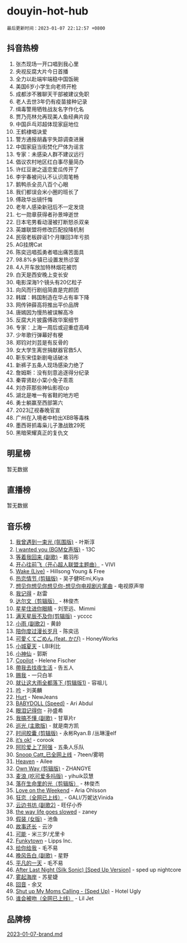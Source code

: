 # douyin-hot-hub

`最后更新时间：2023-01-07 22:12:57 +0800`

## 抖音热榜

1. 张杰现场一开口唱到我心里
1. 央视反腐大片今日首播
1. 全力以赴端牢端稳中国饭碗
1. 美国6岁小学生向老师开枪
1. 成都涉不雅聊天干部被建议免职
1. 老人去世3年仍有疫苗接种记录
1. 缉毒警用牺牲战友名字作化名
1. 贾乃亮林允再现美人鱼经典片段
1. 中国乒乓邓超体现家庭地位
1. 王鹤棣唱诀爱
1. 警方通报胡鑫宇失踪调查进展
1. 中国家庭当街焚化尸体为谣言
1. 专家：未感染人群不建议远行
1. 倡议农村地区红白事尽量简办
1. 许红豆谢之遥恋爱瓜传开了
1. 李宇春被问认不认识周笔畅
1. 鹅鸭杀全员八百个心眼
1. 我们都误会米小圈的班长了
1. 傅政华出镜忏悔
1. 老年人感染新冠后不一定发烧
1. 七一勋章获得者孙景坤逝世
1. 日本宅男看动漫被打断怒杀双亲
1. 英雄联盟将修改匹配投降机制
1. 民宿老板辟谣1个月赚回3年亏损
1. AG挂牌Cat
1. 陈奕迅唱孤勇者唱出痛苦面具
1. 98.8%乡镇已设置发热诊室
1. 4人开车放加特林烟花被罚
1. 白天是西安晚上变长安
1. 电影深海1个镜头有20亿粒子
1. 向风而行剧组简直是完颜团
1. 韩媒：韩国制造在华占有率下降
1. 网传钟薛高将推出平价品牌
1. 唐嫣因为慢热被误解高冷
1. 反腐大片披露傅政华案细节
1. 专家：上海一周后或迎重症高峰
1. 少年歌行弹幕好有梗
1. 郑钧对刘芸是有反骨的
1. 女大学生离世捐献器官救5人
1. 靳东宋佳新剧电话破冰
1. 新裤子五条人现场感染力绝了
1. 詹姆斯：没有刻意追逐得分纪录
1. 秦霄贤赵小棠小兔子乖乖
1. 刘亦菲那些神仙影视cp
1. 湖北是唯一有省鞋的地方吧
1. 勇士躺赢至西部第六
1. 2023辽视春晚官宣
1. 广州在入境者中检出XBB等毒株
1. 墨西哥抓毒枭儿子激战致29死
1. 黑暗荣耀真正的复仇文

## 明星榜

暂无数据

## 直播榜

暂无数据

## 音乐榜

1. [我曾遇到一束光 (氛围版)]() - 叶斯淳
1. [l  wanted  you (BGM女声版)]() - 13C
1. [等着我回来 (副歌)]() - 戴羽彤
1. [开心往前飞（开心超人联盟主题曲）](https://sf3-cdn-tos.douyinstatic.com/obj/tos-cn-ve-2774/9d8fb7c82cf1421fb93a9fe925275e0a) - VIVI
1. [Wake (Live)]() - Hillsong Young & Free
1. [热恋情节 (剪辑版)]() - 吴子健REmi,Kiya
1. [想见你想见你想见你-想见你电视剧片尾曲]() - 电视原声带
1. [我记得]() - 赵雷
1. [达尔文（剪辑版）](https://sf6-cdn-tos.douyinstatic.com/obj/tos-cn-ve-2774/oQuPQQmEgnCeZsgKQ78VBZjNVtegzBGpoSbQPD) - 林俊杰
1. [星星住进你眼睛]() - 刘至远、Mimmi
1. [满天星辰不及你(剪辑版)](https://sf3-cdn-tos.douyinstatic.com/obj/tos-cn-ve-2774/967cfdb40fa94d60af1ae47c8dc174f0) - ycccc
1. [小雨 (副歌2)](https://sf3-cdn-tos.douyinstatic.com/obj/tos-cn-ve-2774/o8xZGGk7bFCVMDnfaaLcaUoAP8zCB3eZegDQD8) - 黄龄
1. [陪你度过漫长岁月]() - 陈奕迅
1. [可愛くてごめん (feat. かぴ)](https://sf3-cdn-tos.douyinstatic.com/obj/tos-cn-ve-2774/1c1f8de917ea41efadd7fa3561b576af) - HoneyWorks
1. [小城夏天]() - LBI利比
1. [小神仙]() - 郭斯
1. [Copilot](https://sf3-cdn-tos.douyinstatic.com/obj/tos-cn-ve-2774/9ba416a25242417bbe038cc267d87c29) - Helene Fischer
1. [帶我去找夜生活]() - 告五人
1. [赐我]() - 一只白羊
1. [就让这大雨全都落下 (剪辑版1)]() - 容祖儿
1. [吟](https://sf6-cdn-tos.douyinstatic.com/obj/tos-cn-ve-2774/bbc3623c79074b47b978055f0f6251ad) - 刘美麟
1. [Hurt](https://sf3-cdn-tos.douyinstatic.com/obj/tos-cn-ve-2774/0ed681d065f9401f89256cb3cecc89e4) - NewJeans
1. [BABYDOLL (Speed)](https://sf3-cdn-tos.douyinstatic.com/obj/tos-cn-ve-2774/f86004ee955c490ab8477e6ba7ca5859) - Ari Abdul
1. [眼泪记得你]() - 孙盛希
1. [我搞不懂 (副歌)]() - 甘草片r
1. [巡光 (主歌版)]() - 就是南方凯
1. [时间胶囊 (剪辑版)](https://sf6-cdn-tos.douyinstatic.com/obj/tos-cn-ve-2774/ca7e1f1fe01140779366963b482695fc) - 永彬Ryan.B /丛琳潼elf
1. [it’s ok!](https://sf6-cdn-tos.douyinstatic.com/obj/tos-cn-ve-2774/0fc4d0ee28444bd0ab76e8b7c0003f52) - corook
1. [阿珍爱上了阿强]() - 五条人乐队
1. [Snoop Catt_已全网上线](https://sf3-cdn-tos.douyinstatic.com/obj/tos-cn-ve-2774/o4J4oaCBhWzg5nW6K2webQaTHfMU9PeOLWHAFD) - 7teen/雾明
1. [Heaven](https://sf6-cdn-tos.douyinstatic.com/obj/tos-cn-ve-2774/oYeNfUaiKKP4umZfAh40h7AP623iAXfHG1F2HQ) - Ailee
1. [Own Way (剪辑版)](https://sf3-cdn-tos.douyinstatic.com/obj/tos-cn-ve-2774/ochA57DoQBgjUeYbuKeQHKrtIiU5HtCInB5ZXd) - ZHANGYE
1. [麦浪 (吃可爱多吗版)](https://sf3-cdn-tos.douyinstatic.com/obj/tos-cn-ve-2774/fb2bf2aaa2854aaa8ec0fcfabbee4bd8) - yihuik苡慧
1. [落在生命里的光（剪辑版）](https://sf6-cdn-tos.douyinstatic.com/obj/tos-cn-ve-2774/4886c8fe75e6469081b67da6e3d65cbe) - 林俊杰
1. [Love on the Weekend](https://sf3-cdn-tos.douyinstatic.com/obj/tos-cn-ve-2774/c46c96e2e5894ed3b7872d8444dcde95) - Aria Ohlsson
1. [狂恋（全网已上线）](https://sf3-cdn-tos.douyinstatic.com/obj/tos-cn-ve-2774/d5f15632926e41d191233d633bf09ca8) - GALI/万妮达Vinida
1. [云边书坊 (副歌2)](https://sf6-cdn-tos.douyinstatic.com/obj/tos-cn-ve-2774/oE1iIocZDzBQ8zhlqvfPAsxKRW4wiAhtU7tWth) - 旺仔小乔
1. [the way life goes slowed](https://sf6-cdn-tos.douyinstatic.com/obj/tos-cn-ve-2774/fd5ae69525be4dbe81b0839ba9f0e03a) - zaney
1. [假装 (女版)](https://sf6-cdn-tos.douyinstatic.com/obj/tos-cn-ve-2774/osdfgI4Un9kwYCjnADbDFtIWuewfnGDaIQCzu9) - 池鱼
1. [故事还长]() - 云汐
1. [可能]() - 米三岁/尤里卡
1. [Funkytown]() - Lipps Inc.
1. [给你给我]() - 毛不易
1. [晚风告白 (副歌)]() - 星野
1. [平凡的一天]() - 毛不易
1. [After Last Night (Silk Sonic) [Sped Up Version]](https://sf3-cdn-tos.douyinstatic.com/obj/tos-cn-ve-2774/oUSEHxb1NBAaOlzPWbX075UwDfsRguI1ZohIAs) - sped up nightcore
1. [雾起海岸]() - 苏星婕
1. [回音]() - 余又
1. [Shut up My Moms Calling - (Sped Up)](https://sf3-cdn-tos.douyinstatic.com/obj/tos-cn-ve-2774/5e82508e4a754574bd5b91135ffab1ee) - Hotel Ugly
1. [谁会被吻（全网已上线）](https://sf6-cdn-tos.douyinstatic.com/obj/tos-cn-ve-2774/b4aa7945c88d491584f57caea87b054c) - Lil Jet

## 品牌榜

[2023-01-07-brand.md](2023-01-07-brand.md)
